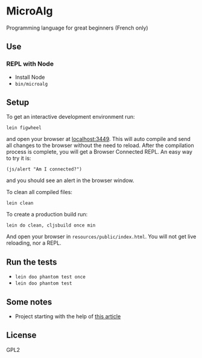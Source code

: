 # MicroAlg

Programming language for great beginners (French only)

## Use

### REPL with Node

* Install Node
* `bin/microalg`

## Setup

To get an interactive development environment run:

    lein figwheel

and open your browser at [localhost:3449](http://localhost:3449/).
This will auto compile and send all changes to the browser without the
need to reload. After the compilation process is complete, you will
get a Browser Connected REPL. An easy way to try it is:

    (js/alert "Am I connected?")

and you should see an alert in the browser window.

To clean all compiled files:

    lein clean

To create a production build run:

    lein do clean, cljsbuild once min

And open your browser in `resources/public/index.html`. You will not
get live reloading, nor a REPL. 

## Run the tests

* `lein doo phantom test once`
* `lein doo phantom test`

## Some notes

* Project starting with the help of [this article](https://www.packtpub.com/books/content/testing-your-application-cljstest)

## License

GPL2

